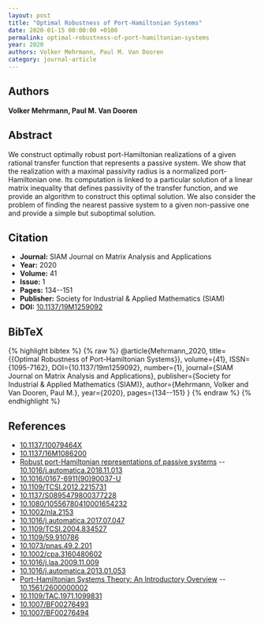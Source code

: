 ```yaml
---
layout: post
title: "Optimal Robustness of Port-Hamiltonian Systems"
date: 2020-01-15 00:00:00 +0100
permalink: optimal-robustness-of-port-hamiltonian-systems
year: 2020
authors: Volker Mehrmann, Paul M. Van Dooren
category: journal-article
---
```

 
## Authors
**Volker Mehrmann, Paul M. Van Dooren**
 
## Abstract
We construct optimally robust port-Hamiltonian realizations of a given rational transfer function that represents a passive system. We show that the realization with a maximal passivity radius is a normalized port-Hamiltonian one. Its computation is linked to a particular solution of a linear matrix inequality that defines passivity of the transfer function, and we provide an algorithm to construct this optimal solution. We also consider the problem of finding the nearest passive system to a given non-passive one and provide a simple but suboptimal solution.
 
## Citation
- **Journal:** SIAM Journal on Matrix Analysis and Applications
- **Year:** 2020
- **Volume:** 41
- **Issue:** 1
- **Pages:** 134--151
- **Publisher:** Society for Industrial & Applied Mathematics (SIAM)
- **DOI:** [10.1137/19M1259092](https://doi.org/10.1137/19M1259092)
 
## BibTeX
{% highlight bibtex %}
{% raw %}
@article{Mehrmann_2020,
  title={{Optimal Robustness of Port-Hamiltonian Systems}},
  volume={41},
  ISSN={1095-7162},
  DOI={10.1137/19m1259092},
  number={1},
  journal={SIAM Journal on Matrix Analysis and Applications},
  publisher={Society for Industrial & Applied Mathematics (SIAM)},
  author={Mehrmann, Volker and Van Dooren, Paul M.},
  year={2020},
  pages={134--151}
}
{% endraw %}
{% endhighlight %}
 
## References
- [10.1137/10079464X](https://doi.org/10.1137/10079464X)
- [10.1137/16M1086200](https://doi.org/10.1137/16M1086200)
- [Robust port-Hamiltonian representations of passive systems](robust-port-hamiltonian-representations-of-passive-systems) -- [10.1016/j.automatica.2018.11.013](https://doi.org/10.1016/j.automatica.2018.11.013)
- [10.1016/0167-6911(90)90037-U](https://doi.org/10.1016/0167-6911(90)90037-U)
- [10.1109/TCSI.2012.2215731](https://doi.org/10.1109/TCSI.2012.2215731)
- [10.1137/S0895479800377228](https://doi.org/10.1137/S0895479800377228)
- [10.1080/10556780410001654232](https://doi.org/10.1080/10556780410001654232)
- [10.1002/nla.2153](https://doi.org/10.1002/nla.2153)
- [10.1016/j.automatica.2017.07.047](https://doi.org/10.1016/j.automatica.2017.07.047)
- [10.1109/TCSI.2004.834527](https://doi.org/10.1109/TCSI.2004.834527)
- [10.1109/59.910786](https://doi.org/10.1109/59.910786)
- [10.1073/pnas.49.2.201](https://doi.org/10.1073/pnas.49.2.201)
- [10.1002/cpa.3160480602](https://doi.org/10.1002/cpa.3160480602)
- [10.1016/j.laa.2009.11.009](https://doi.org/10.1016/j.laa.2009.11.009)
- [10.1016/j.automatica.2013.01.053](https://doi.org/10.1016/j.automatica.2013.01.053)
- [Port-Hamiltonian Systems Theory: An Introductory Overview](port-hamiltonian-systems-theory-an-introductory-overview-journal) -- [10.1561/2600000002](https://doi.org/10.1561/2600000002)
- [10.1109/TAC.1971.1099831](https://doi.org/10.1109/TAC.1971.1099831)
- [10.1007/BF00276493](https://doi.org/10.1007/BF00276493)
- [10.1007/BF00276494](https://doi.org/10.1007/BF00276494)

